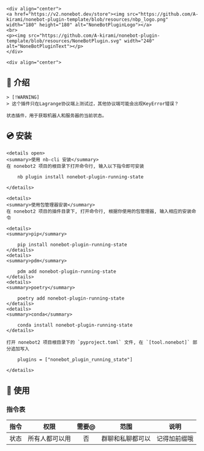     <div align="center">
    <a href="https://v2.nonebot.dev/store"><img src="https://github.com/A-kirami/nonebot-plugin-template/blob/resources/nbp_logo.png" width="180" height="180" alt="NoneBotPluginLogo"></a>
    <br>
    <p><img src="https://github.com/A-kirami/nonebot-plugin-template/blob/resources/NoneBotPlugin.svg" width="240" alt="NoneBotPluginText"></p>
    </div>

    <div align="center">

## 📖 介绍

    > [!WARNING]
    > 这个插件只在Lagrange协议端上测试过，其他协议端可能会出现KeyError错误？

    状态插件，用于获取机器人和服务器的当前状态。

## 💿 安装

    <details open>
    <summary>使用 nb-cli 安装</summary>
    在 nonebot2 项目的根目录下打开命令行, 输入以下指令即可安装

        nb plugin install nonebot-plugin-running-state

    </details>

    <details>
    <summary>使用包管理器安装</summary>
    在 nonebot2 项目的插件目录下, 打开命令行, 根据你使用的包管理器, 输入相应的安装命令

    <details>
    <summary>pip</summary>

        pip install nonebot-plugin-running-state
    </details>
    <details>
    <summary>pdm</summary>

        pdm add nonebot-plugin-running-state
    </details>
    <details>
    <summary>poetry</summary>

        poetry add nonebot-plugin-running-state
    </details>
    <details>
    <summary>conda</summary>

        conda install nonebot-plugin-running-state
    </details>

    打开 nonebot2 项目根目录下的 `pyproject.toml` 文件, 在 `[tool.nonebot]` 部分追加写入

        plugins = ["nonebot_plugin_running_state"]

    </details>

## 🎉 使用
### 指令表
| 指令 | 权限 | 需要@ | 范围 | 说明 |
|:-----:|:----:|:----:|:----:|:----:|
| 状态 | 所有人都可以用 | 否 | 群聊和私聊都可以 | 记得加前缀哦 |